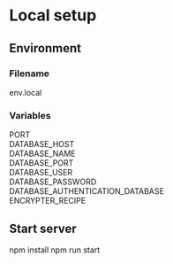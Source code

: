 # Local setup

## Environment
### Filename
env.local 

### Variables
PORT  
DATABASE_HOST  
DATABASE_NAME  
DATABASE_PORT  
DATABASE_USER  
DATABASE_PASSWORD  
DATABASE_AUTHENTICATION_DATABASE  
ENCRYPTER_RECIPE  

## Start server
npm install 
npm run start 
